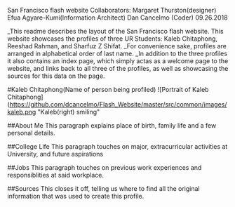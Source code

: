 San Francisco flash website 
Collaborators: 
Margaret Thurston(designer)
Efua Agyare-Kumi(Information Architect)
Dan Cancelmo (Coder)
09.26.2018

_This readme describes the layout of the San Francisco flash website. This website showcases the profiles of three UR Students: Kaleb Chitaphong, Reeshad Rahman, and Sharfuz Z Shifat. 
_For convenience sake, profiles are arranged in alphabetical order of last name. 
_In addition to the three profiles it also contains an index page, which simply actas as a welcome page to the website, and links back to all three of the profiles, as well as showcasing the sources for this data on the page. 

#Kaleb Chitaphong(Name of person being profiled)
![Portrait of Kaleb Chitaphong](https://github.com/dcancelmo/Flash_Website/master/src/common/images/kaleb.png "Kaleb(right) smiling"

##About Me
This paragraph explains place of birth, family life and a few personal details. 

##College Life
This paragraph touches on major, extracurricular activities at University, and future aspirations

##Jobs
This paragraph touches on previous work experiences and responsiblities at said workplace. 

##Sources
This closes it off, telling us where to find all the original information that was used to create this profile.  

